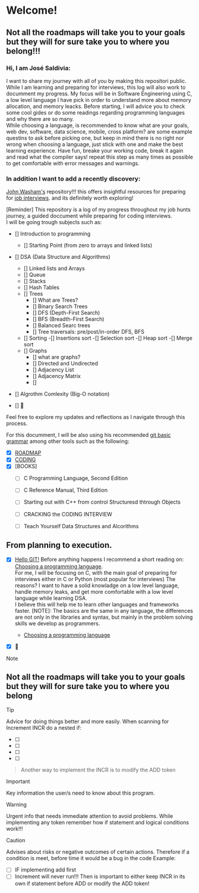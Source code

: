 # Welcome! 

## Not all the roadmaps will take you to your goals but they will for sure take you to where you belong!!!

### Hi, I am José Saldivia:
I want to share my journey with all of you by making this repositori public. While I am learning and preparing for interviews, this log will also work to documment my progress. My focus will be in Software Engineering using C, a low level language I have pick in order to understand more about memory allocation, and memory leacks. Before starting, I will advice you to check some cool gides or do some readings regarding programming languages and why there are so many.\
While choosing a language, is recommended to know what are your goals, web dev, software, data science, mobile, cross platform? are some example questins to ask before picking one, but keep in mind there is no right nor wrong when choosing a language, just stick with one and make the best learning experience. Have fun, breake your working code, break it again and read what the compiler says! repeat this step as many times as possible to get comfortable with error messages and warnings.

### In addition I want to add a recently discovery:  
[John Washam's](https://github.com/jwasham) repository!!! this offers insightful resources for preparing for [job interviews](https://github.com/jwasham/coding-interview-university). and its definitely worth exploring!

[Reminder] This repository is a log of my progress throughout my job hunts journey, a guided doccument while preparing for coding interviews.\
I will be going trough subjects such as: 
- [] Introduction to programming
    - [] Starting Point (from zero to arrays and linked lists)
- [] DSA (Data Structure and Algorithms)
    - [] Linked lists and Arrays
    - [] Queue
    - [] Stacks
    - [] Hash Tables
    - [] Trees
        - [] What are Trees?
        - [] Binary Search Trees
        - [] DFS (Depth-First Search)
        - [] BFS (Breadth-First Search)
        - [] Balanced Searc trees
        - [] Tree traversals: pre/post/in-order DFS, BFS
    - [] Sorting
        -[] Insertions sort
        -[] Selection sort
        -[] Heap sort
        -[] Merge sort
    - [] Graphs
        - [] what are graphs?
        - [] Directed and Undirected
        - [] Adjacency List
        - [] Adjacency Matrix
        - [] 
- [] Algrothm Comlexity (Big-O notation)

- [] :tada:

 Feel free to explore my updates and reflections as I navigate through this process.


For this documment, I will be also using his recommended [git basic grammar](https://docs.github.com/en/get-started/writing-on-github/getting-started-with-writing-and-formatting-on-github/basic-writing-and-formatting-syntax) among other tools such as the following: 
- [x] [ROADMAP](https://roadmap.sh/computer-science)  
- [x] [CODING](https://programiz.pro/)
- [x] [BOOKS] 
    - [ ] C Programming Language, Second Edition
    - [ ] C Reference Manual, Third Edition  
    - [ ] Starting out with C++ from control Structuresd thtrough Objects  
    - [ ] CRACKING the CODING INTERVIEW
    - [ ] Teach Yourself Data Structures and Alcorithms



## From planning to execution.


- [x] [Hello GIT!](#Welcome!)
Before anything happens I recommend a short reading on: [Choosing a programming language](https://www.geeksforgeeks.org/how-to-choose-a-programming-language-for-a-project/).\
For me, I will be focusing on C, with the main goal of preparing for interviews either in C or Python (most popular for interviews)
The reasons? I want to have a solid knowladge on a low level language, handle memory leaks, and get more comfortable with a low level language while learning DSA.\
I believe this will help me to learn other languages and frameworks faster.
[NOTE]: The basics are the same in any language, the differences are not only in the libraries and syntax, but mainly in the problem solving skills we develop as programmers. 
    - [Choosing a programming language](#Choosing-a-programming-language)
- [x] :tada:


> [!NOTE]
<!-- [comment]: <> (Useful information that users should know!!!) -->

## Not all the roadmaps will take you to your goals but they will for sure take you to where you belong 


> [!TIP]
> Advice for doing things better and more easily.
> When scanning for Increment INCR do a nested if:

- [ ] 
- [ ] 
- [ ]
- [ ]  
> Another way to implement the INCR is to modify the ADD token

> [!IMPORTANT]
> Key information the user/s need to know about this program.

> [!WARNING]
> Urgent info that needs immediate attention to avoid problems.
> While implementing any token remember how if statement and logical conditions work!!! 

> [!CAUTION]
> Advises about risks or negative outcomes of certain actions.
> Therefore if a condition is meet, before time it would be a bug in the code
> Example:
> - [ ] IF implementing add first
> - [ ] Increment will never run!!!
> Then is important to either keep INCR in its own if statement before ADD or modify the ADD token! 